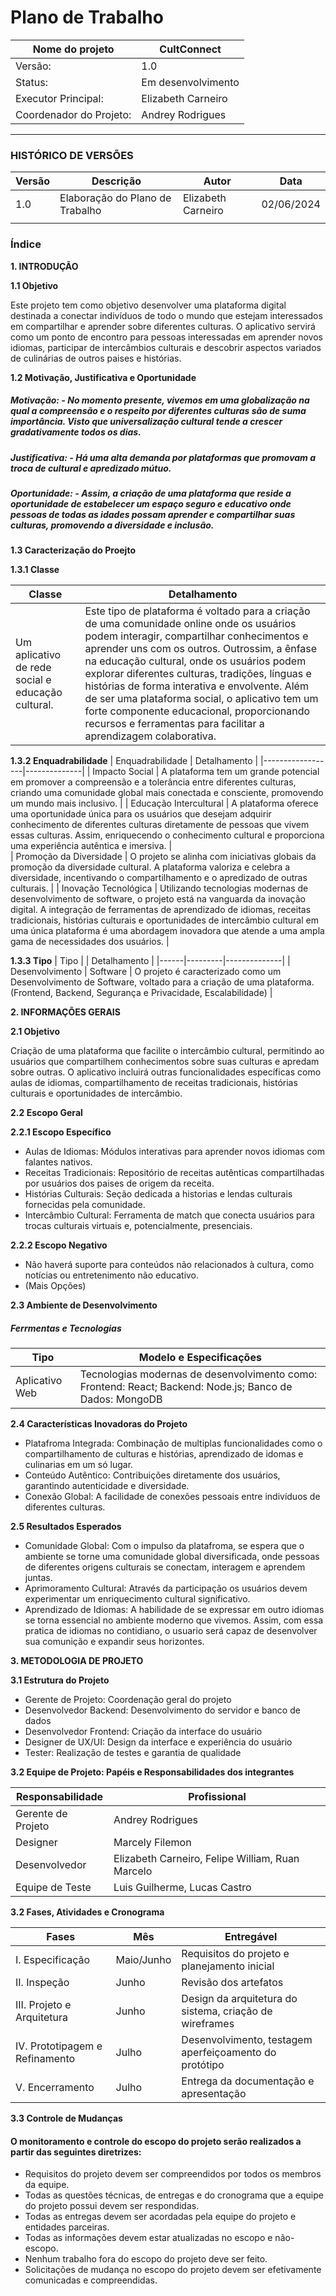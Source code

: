 # Plano de Trabalho 

| Nome do projeto | CultConnect |
|-------------|-------------|
| Versão:     | 1.0         |
| Status:     | Em desenvolvimento   |
| Executor Principal: | Elizabeth Carneiro|
| Coordenador do Projeto: | Andrey Rodrigues|

___
### HISTÓRICO DE VERSÕES

|Versão | Descrição | Autor | Data |
|-------|-----------|-------|------|
| 1.0   | Elaboração do Plano de Trabalho | Elizabeth Carneiro | 02/06/2024 |
|       |           |       |      |

### Índice 
**1. INTRODUÇÃO**

**1.1 Objetivo**

Este projeto tem como objetivo desenvolver uma plataforma digital destinada a conectar indivíduos de todo o mundo que estejam interessados em compartilhar e aprender sobre diferentes culturas. O aplicativo servirá como um ponto de encontro para pessoas interessadas em aprender novos idiomas, participar de intercâmbios culturais e descobrir aspectos variados de culinárias de outros paises  e histórias.

**1.2 Motivação, Justificativa e Oportunidade**

##### Motivação:  - No momento presente, vivemos em uma globalização na qual a compreensão e o respeito por diferentes culturas são de suma importância. Visto que universalização cultural tende a crescer gradativamente todos os dias. 

##### Justificativa:  - Há uma alta demanda por plataformas que promovam a troca de cultural e apredizado mútuo. 

##### Oportunidade:  - Assim, a criação de uma plataforma que reside a oportunidade de estabelecer um espaço seguro e educativo onde pessoas de todas as idades possam aprender e compartilhar suas culturas, promovendo a diversidade e inclusão.

**1.3 Caracterização do Proejto** 

**1.3.1 Classe**

| Classe | Detalhamento |
|--------| -------------|
|Um aplicativo de rede social e educação cultural. | Este tipo de plataforma é voltado para a criação de uma comunidade online onde os usuários podem interagir, compartilhar conhecimentos e aprender uns com os outros. Outrossim, a ênfase na educação cultural, onde os usuários podem explorar diferentes culturas, tradições, línguas e histórias de forma interativa e envolvente. Além de ser uma plataforma social, o aplicativo tem um forte componente educacional, proporcionando recursos e ferramentas para facilitar a aprendizagem colaborativa. |

**1.3.2 Enquadrabilidade** 
| Enquadrabilidade | Detalhamento |
|------------------|--------------|
| Impacto Social   | A plataforma tem um grande potencial em promover a compreensão e a tolerância entre diferentes culturas, criando uma comunidade global mais conectada e consciente, promovendo um mundo mais inclusivo. |
| Educação Intercultural | A plataforma oferece uma oportunidade única para os usuários que desejam adquirir conhecimento de diferentes culturas diretamente de pessoas que vivem essas culturas. Assim, enriquecendo o conhecimento cultural e proporciona uma experiência autêntica e imersiva. |  
| Promoção da Diversidade | O projeto se alinha com iniciativas globais da promoção da diversidade cultural. A plataforma valoriza e celebra a diversidade, incentivando o compartilhamento e o apredizado de outras culturais. |
| Inovação Tecnológica | Utilizando tecnologias modernas de desenvolvimento de software, o projeto está na vanguarda da inovação digital. A integração de ferramentas de aprendizado de idiomas, receitas tradicionais, histórias culturais e oportunidades de intercâmbio cultural em uma única plataforma é uma abordagem inovadora que atende a uma ampla gama de necessidades dos usuários. |

**1.3.3 Tipo**
| Tipo |         | Detalhamento |
|------|---------|--------------|
| Desenvolvimento | Software | O projeto é caracterizado como um Desenvolvimento de Software, voltado para a criação de uma plataforma. (Frontend, Backend, Segurança e Privacidade, Escalabilidade) |

**2. INFORMAÇÕES GERAIS**

 **2.1 Objetivo** 

 Criação de uma plataforma que facilite o intercâmbio cultural, permitindo ao usuários que compartilhem conhecimentos sobre suas culturas e apredam sobre outras. O aplicativo incluirá outras funcionalidades específicas como aulas de idiomas, compartilhamento de receitas tradicionais, histórias culturais e oportunidades de intercâmbio. 

 **2.2 Escopo Geral**

 **2.2.1 Escopo Específico** 

- Aulas de Idiomas: Módulos interativas para aprender novos idiomas com falantes nativos. 
- Receitas Tradicionais: Repositório de receitas autênticas compartilhadas por usuários dos paises de origem da receita.   
- Histórias Culturais: Seção dedicada a historias e lendas culturais fornecidas pela comunidade.
- Intercâmbio Cultural: Ferramenta de match que conecta usuários para trocas culturais virtuais e, potencialmente, presenciais. 

**2.2.2 Escopo Negativo** 

- Não haverá suporte para conteúdos não relacionados à cultura, como notícias ou entretenimento não educativo.
- (Mais Opções)

**2.3 Ambiente de Desenvolvimento** 

##### Ferrmentas e Tecnologias
| Tipo | Modelo e Especificações |
|------|--------------------|
| Aplicativo Web | Tecnologias modernas de desenvolvimento como: Frontend: React; Backend: Node.js; Banco de Dados: MongoDB |

**2.4 Características Inovadoras do Projeto**

- Platafroma Integrada: Combinação de multiplas funcionalidades como o compartilhamento de culturas e histórias, aprendizado de idomas e culinarias em um só lugar.   
- Conteúdo Autêntico: Contribuições diretamente dos usuários, garantindo autenticidade e diversidade.
- Conexão Global: A facilidade de conexões pessoais entre indivíduos de diferentes culturas.

**2.5 Resultados Esperados**

- Comunidade Global:  Com o impulso da platafroma, se espera que o ambiente se torne uma comunidade global diversificada, onde pessoas de diferentes origens culturais se conectam, interagem e aprendem juntas.
- Aprimoramento Cultural: Através da participação os usuários devem experimentar um enriquecimento cultural significativo. 
- Aprendizado de Idiomas: A habilidade de se expressar em outro idiomas se torna essencial no ambiente moderno que vivemos. Assim, com essa pratica de idiomas no contidiano, o usuario será capaz de desenvolver sua comunição e expandir seus horizontes.


**3. METODOLOGIA DE PROJETO**

**3.1 Estrutura do Projeto**

- Gerente de Projeto: Coordenação geral do projeto
- Desenvolvedor Backend: Desenvolvimento do servidor e banco de dados
- Desenvolvedor Frontend: Criação da interface do usuário
- Designer de UX/UI: Design da interface e experiência do usuário
- Tester: Realização de testes e garantia de qualidade

**3.2 Equipe de Projeto: Papéis e Responsabilidades dos integrantes**

| Responsabilidade | Profissional |
|------------------|--------------|
| Gerente de Projeto | Andrey Rodrigues |
| Designer | Marcely Filemon | 
| Desenvolvedor | Elizabeth Carneiro, Felipe William, Ruan Marcelo | 
| Equipe de Teste | Luis Guilherme, Lucas Castro | 

**3.2 Fases, Atividades e Cronograma**

| Fases | Mês | Entregável |
|-------|-----|------------|
| I. Especificação | Maio/Junho | Requisitos do projeto e planejamento inicial |
| II. Inspeção | Junho | Revisão dos artefatos |
| III. Projeto e Arquitetura | Junho | Design da arquitetura do sistema, criação de wireframes|
| IV. Prototipagem e Refinamento | Julho | Desenvolvimento, testagem aperfeiçoamento do protótipo |
| V. Encerramento | Julho | Entrega da documentação e apresentação |

**3.3 Controle de Mudanças**

#### O monitoramento e controle do escopo do projeto serão realizados a partir das seguintes diretrizes:

- Requisitos do projeto devem ser compreendidos por todos os membros da equipe.
- Todas as questões técnicas, de entregas e do cronograma que a equipe do projeto possui devem ser respondidas.
- Todas as entregas devem ser acordadas pela equipe do projeto e entidades parceiras.
- Todas as informações devem estar atualizadas no escopo e não-escopo.
- Nenhum trabalho fora do escopo do projeto deve ser feito.
- Solicitações de mudança no escopo do projeto devem ser efetivamente comunicadas e compreendidas. 
